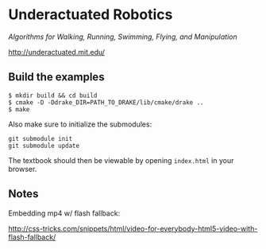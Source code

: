 Underactuated Robotics
======================

*Algorithms for Walking, Running, Swimming, Flying, and Manipulation*

<http://underactuated.mit.edu/>

Build the examples
------------------

```
$ mkdir build && cd build
$ cmake -D -Ddrake_DIR=PATH_TO_DRAKE/lib/cmake/drake ..
$ make
```

Also make sure to initialize the submodules:

```
git submodule init
git submodule update
```
The textbook should then be viewable by opening `index.html` in your browser. 

Notes
-----

Embedding mp4 w/ flash fallback:

<http://css-tricks.com/snippets/html/video-for-everybody-html5-video-with-flash-fallback/>
